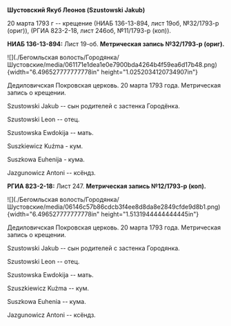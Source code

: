 **Шустовский Якуб Леонов (Szustowski Jakub)**

20 марта 1793 г -- крещение (НИАБ 136-13-894, лист 19об, №32/1793-р
(ориг)), (РГИА 823-2-18, лист 246об, №11/1793-р (коп)).

**НИАБ 136-13-894:** Лист 19-об. **Метрическая запись №32/1793-р
(ориг).**

![](./Бегомльская волость/Городянка/Шустовские/media/061171e1dea1e0e7900bda4264b4f59ea6d17b48.png){width="6.496527777777778in"
height="1.0252034120734907in"}

Дедиловичская Покровская церковь. 20 марта 1793 года. Метрическая запись
о крещении.

Szustowski Jakub -- сын родителей с застенка Городёнка.

Szustowski Leon -- отец.

Szustowska Ewdokija -- мать.

Suszkiewicz Kuźma - кум.

Suszkowa Euhenija - кума.

Jazgunowicz Antoni -- ксёндз.

**РГИА 823-2-18:** Лист 247. **Метрическая запись №12/1793-р (коп).**

![](./Бегомльская волость/Городянка/Шустовские/media/06146c57b86cdcb3f4ee8d8da8e2849cfde9d8b1.png){width="6.496527777777778in"
height="1.5131944444444445in"}

Дедиловичская Покровская церковь. 20 марта 1793 года. Метрическая запись
о крещении.

Szustowski Jakub -- сын родителей с застенка Городянка.

Szustowski Leon -- отец.

Szustowska Ewdokija -- мать.

Szuszkiewicz Kużma -- кум.

Suszkowa Euhenia -- кума.

Jazgunowicz Antoni -- ксёндз.
